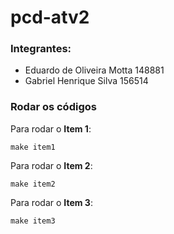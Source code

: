 # pcd-atv2


### Integrantes:
- Eduardo de Oliveira Motta 148881
- Gabriel Henrique Silva 156514

### Rodar os códigos

Para rodar o **Item 1**:

`make item1`

Para rodar o **Item 2**:

`make item2`

Para rodar o **Item 3**:

`make item3`
